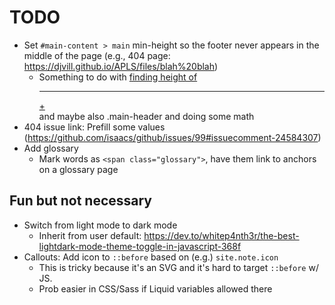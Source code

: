# TODO

- Set `#main-content > main` min-height so the footer never appears in the middle of the page (e.g., 404 page: https://djvill.github.io/APLS/files/blah%20blah)
	- Something to do with [finding height of <hr> + <footer>](https://stackoverflow.com/a/23749355) and maybe also .main-header and doing some math
- 404 issue link: Prefill some values (https://github.com/isaacs/github/issues/99#issuecomment-24584307)
- Add glossary
  - Mark words as `<span class="glossary">`, have them link to anchors on a glossary page

## Fun but not necessary

- Switch from light mode to dark mode
	- Inherit from user default: https://dev.to/whitep4nth3r/the-best-lightdark-mode-theme-toggle-in-javascript-368f
- Callouts: Add icon to `::before` based on (e.g.) `site.note.icon`
	- This is tricky because it's an SVG and it's hard to target `::before` w/ JS. 
	- Prob easier in CSS/Sass if Liquid variables allowed there
